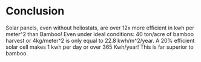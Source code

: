 # Conclusion
Solar panels, even without heliostats, are over 12x more efficient in kwh per meter^2 than Bamboo! Even under ideal conditions: 40 ton/acre of bamboo harvest or 4kg/meter^2 is only equal to 22.8 kwh/m^2/year. A 20% efficient solar cell makes 1 kwh per day or over 365 Kwh/year! This is far superior to bamboo.
